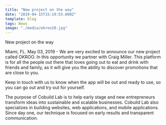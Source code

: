 ```yaml
---
title: "New project on the way"
date: "2019-04-15T15:19:55.000Z"
template: blog
tags: News
image: "./media/okroo10.jpg"
---
```


<title-2>New project on the way</title-2>

Miami, FL. May 03, 2019 - We are very excited to announce our new project called OKROO. In this opportunity we partner with Craig
Miller. This platform is for all the people out there that loves going out to eat and drink with friends and family, as it will 
give you the ability to discover promotions that are close to you.

Keep in touch with us to know when the app will be out and ready to use, so you can go out and try out for yourself. 

The purpose of Cobuild Lab is to help early stage and new entrepreneurs transform ideas into sustainable and scalable businesses. 
Cobuild Lab also specializes in building websites, web applications, and mobile applications. Since day one, our technique is 
focused on early results and transparent communication.
